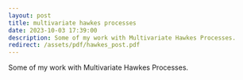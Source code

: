 ```yaml
---
layout: post
title: multivariate hawkes processes
date: 2023-10-03 17:39:00
description: Some of my work with Multivariate Hawkes Processes.
redirect: /assets/pdf/hawkes_post.pdf
---
```


Some of my work with Multivariate Hawkes Processes.